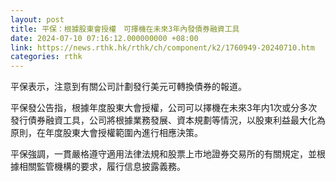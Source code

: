 ```yaml
---
layout: post
title: 平保：根據股東會授權　可擇機在未來3年內發債券融資工具
date: 2024-07-10 07:16:12.000000000 +08:00
link: https://news.rthk.hk/rthk/ch/component/k2/1760949-20240710.htm
categories: rthk
---
```


平保表示，注意到有關公司計劃發行美元可轉換債券的報道。

平保發公告指，根據年度股東大會授權，公司可以擇機在未來3年内1次或分多次發行債券融資工具，公司將根據業務發展、資本規劃等情況，以股東利益最大化為原則，在年度股東大會授權範圍內進行相應決策。

平保強調，一貫嚴格遵守適用法律法規和股票上市地證券交易所的有關規定，並根據相關監管機構的要求，履行信息披露義務。
